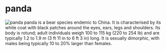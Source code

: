 # panda 
![panda](https://upload.wikimedia.org/wikipedia/commons/thumb/0/0f/Grosser_Panda.JPG/1280px-Grosser_Panda.JPG) 
panda is a bear species endemic to China. It is characterised by its white coat with black patches around the eyes, ears, legs and shoulders. Its body is rotund; adult individuals weigh 100 to 115 kg (220 to 254 lb) and are typically 1.2 to 1.9 m (3 ft 11 in to 6 ft 3 in) long. It is sexually dimorphic, with males being typically 10 to 20% larger than females. 
